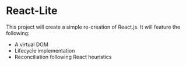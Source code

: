 # React-Lite

This project will create a simple re-creation of React.js. It will feature the
following:
- A virtual DOM
- Lifecycle implementation
- Reconciliation following React heuristics


